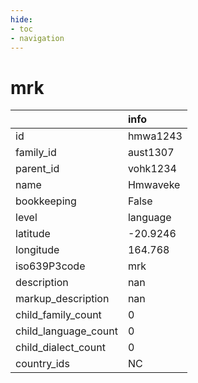 ```yaml
---
hide:
- toc
- navigation
---
```

# mrk
|                      | info     |
|:---------------------|:---------|
| id                   | hmwa1243 |
| family_id            | aust1307 |
| parent_id            | vohk1234 |
| name                 | Hmwaveke |
| bookkeeping          | False    |
| level                | language |
| latitude             | -20.9246 |
| longitude            | 164.768  |
| iso639P3code         | mrk      |
| description          | nan      |
| markup_description   | nan      |
| child_family_count   | 0        |
| child_language_count | 0        |
| child_dialect_count  | 0        |
| country_ids          | NC       |